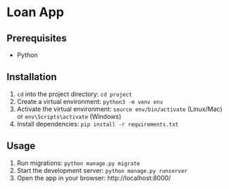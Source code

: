 # Loan  App


## Prerequisites

- Python

## Installation

1. `cd` into the project directory: `cd project`
2. Create a virtual environment: `python3 -m venv env`
3. Activate the virtual environment: `source env/bin/activate` (Linux/Mac) or `env\Scripts\activate` (Windows)
4. Install dependencies: `pip install -r requirements.txt`

## Usage

1. Run migrations: `python manage.py migrate`
2. Start the development server: `python manage.py runserver`
3. Open the app in your browser: http://localhost:8000/

